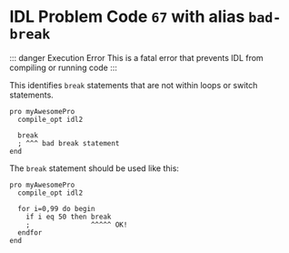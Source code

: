 # IDL Problem Code `67` with alias `bad-break`

::: danger Execution Error
This is a fatal error that prevents IDL from compiling or running code
:::

This identifies `break` statements that are not within loops or switch statements.

```idl
pro myAwesomePro
  compile_opt idl2

  break
  ; ^^^ bad break statement
end
```

The `break` statement should be used like this:

```idl
pro myAwesomePro
  compile_opt idl2

  for i=0,99 do begin
    if i eq 50 then break
    ;               ^^^^^ OK!
  endfor
end
```
